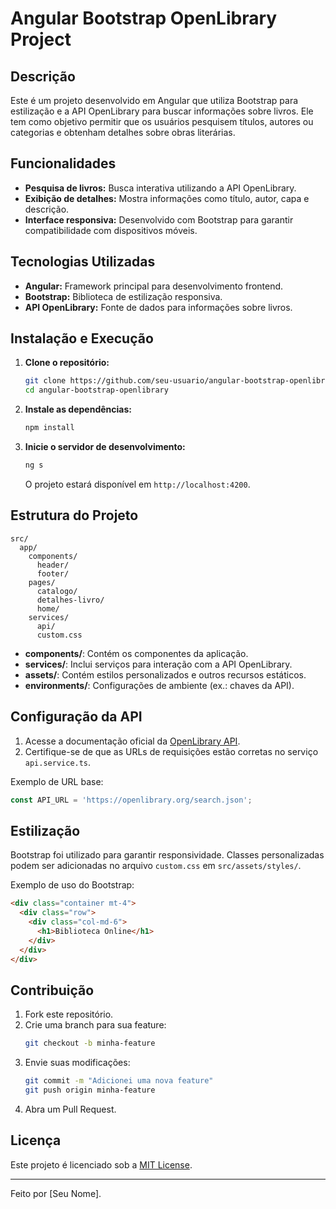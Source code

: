 # Angular Bootstrap OpenLibrary Project

## Descrição

Este é um projeto desenvolvido em Angular que utiliza Bootstrap para estilização e a API OpenLibrary para buscar informações sobre livros. Ele tem como objetivo permitir que os usuários pesquisem títulos, autores ou categorias e obtenham detalhes sobre obras literárias.

## Funcionalidades

- **Pesquisa de livros:** Busca interativa utilizando a API OpenLibrary.
- **Exibição de detalhes:** Mostra informações como título, autor, capa e descrição.
- **Interface responsiva:** Desenvolvido com Bootstrap para garantir compatibilidade com dispositivos móveis.

## Tecnologias Utilizadas

- **Angular:** Framework principal para desenvolvimento frontend.
- **Bootstrap:** Biblioteca de estilização responsiva.
- **API OpenLibrary:** Fonte de dados para informações sobre livros.

## Instalação e Execução

1. **Clone o repositório:**

   ```bash
   git clone https://github.com/seu-usuario/angular-bootstrap-openlibrary.git
   cd angular-bootstrap-openlibrary
   ```

2. **Instale as dependências:**

   ```bash
   npm install
   ```

3. **Inicie o servidor de desenvolvimento:**

   ```bash
   ng s
   ```

   O projeto estará disponível em `http://localhost:4200`.

## Estrutura do Projeto

```
src/
  app/
    components/
      header/
      footer/
    pages/
      catalogo/
      detalhes-livro/
      home/
    services/
      api/
      custom.css
```

- **components/**: Contém os componentes da aplicação.
- **services/**: Inclui serviços para interação com a API OpenLibrary.
- **assets/**: Contém estilos personalizados e outros recursos estáticos.
- **environments/**: Configurações de ambiente (ex.: chaves da API).

## Configuração da API

1. Acesse a documentação oficial da [OpenLibrary API](https://openlibrary.org/developers/api).
2. Certifique-se de que as URLs de requisições estão corretas no serviço `api.service.ts`.

Exemplo de URL base:

```typescript
const API_URL = 'https://openlibrary.org/search.json';
```

## Estilização

Bootstrap foi utilizado para garantir responsividade. Classes personalizadas podem ser adicionadas no arquivo `custom.css` em `src/assets/styles/`.

Exemplo de uso do Bootstrap:

```html
<div class="container mt-4">
  <div class="row">
    <div class="col-md-6">
      <h1>Biblioteca Online</h1>
    </div>
  </div>
</div>
```

## Contribuição

1. Fork este repositório.
2. Crie uma branch para sua feature:
   ```bash
   git checkout -b minha-feature
   ```
3. Envie suas modificações:
   ```bash
   git commit -m "Adicionei uma nova feature"
   git push origin minha-feature
   ```
4. Abra um Pull Request.

## Licença

Este projeto é licenciado sob a [MIT License](LICENSE).

---

Feito por [Seu Nome].

